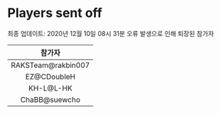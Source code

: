 # Players sent off
최종 업데이트: 2020년 12월 10일 08시 31분
오류 발생으로 인해 퇴장된 참가자




| 참가자 |
|:---:|
| RAKSTeam@rakbin007 |
| EZ@CDoubleH |
| KH-L@L-HK |
| ChaBB@suewcho |